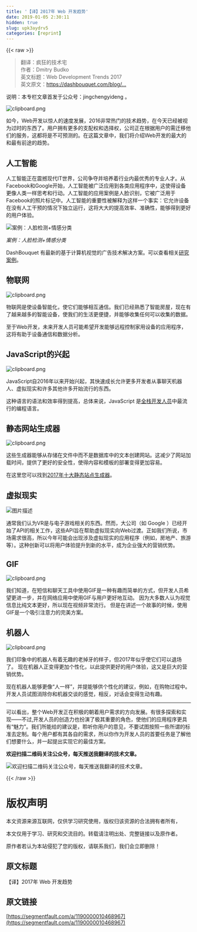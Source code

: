 ```yaml
---
title: '【译】2017年 Web 开发趋势' 
date: 2019-01-05 2:30:11
hidden: true
slug: upk3aydrv5
categories: [reprint]
---
```


{{< raw >}}

                    
<blockquote><p>翻译：疯狂的技术宅<br>作者：Dmitry Budko<br>英文标题：Web Development Trends 2017<br>英文原文：<a href="https://dashbouquet.com/blog/web-development/web-development-trends-2017" rel="nofollow noreferrer" target="_blank">https://dashbouquet.com/blog/...</a></p></blockquote>
<p>说明：本专栏文章首发于公众号：jingchengyideng 。</p>
<p><span class="img-wrap"><img data-src="/img/bVR5xE?w=800&amp;h=400" src="https://static.alili.tech/img/bVR5xE?w=800&amp;h=400" alt="clipboard.png" title="clipboard.png" style="cursor: pointer; display: inline;"></span></p>
<p>如今，Web开发以惊人的速度发展，2016非常热门的技术趋势，在今天已经被视为过时的东西了。用户拥有更多的支配权和选择权，公司正在根据用户的需迁移他们的服务，这都将是不可预测的。在这篇文章中，我们将介绍Web开发的最大的和最有前途的趋势。</p>
<h2 id="articleHeader0">人工智能</h2>
<p>人工智能正在震撼现代IT世界，公司争夺并培养着行业内最优秀的专业人才。从Facebook和Google开始，人工智能被广泛应用到各类应用程序中，这使得设备更像人类一样思考和行动。人工智能的应用案例是人脸识别，它被广泛用于Facebook的照片标记中。人工智能的重要性被解释为这样一个事实：它允许设备在没有人工干预的情况下独立运行，这将大大的提高效率、准确性，能够得到更好的用户体验。</p>
<p><span class="img-wrap"><img data-src="/img/bVR5BG?w=1042&amp;h=698" src="https://static.alili.tech/img/bVR5BG?w=1042&amp;h=698" alt="案例：人脸检测+情感分类" title="案例：人脸检测+情感分类" style="cursor: pointer; display: inline;"></span></p>
<p><em>案例：人脸检测+情感分类</em></p>
<p>DashBouquet 有最新的基于计算机视觉的广告技术解决方案。可以查看相关<a href="https://hackernoon.com/case-study-dashbouquet-experience-in-computer-vision-based-ad-tech-solution-51cee02fd477" rel="nofollow noreferrer" target="_blank">研究案例</a>。</p>
<h2 id="articleHeader1">物联网</h2>
<p><span class="img-wrap"><img data-src="/img/bVR5xJ?w=1000&amp;h=667" src="https://static.alili.tech/img/bVR5xJ?w=1000&amp;h=667" alt="clipboard.png" title="clipboard.png" style="cursor: pointer; display: inline;"></span></p>
<p>物联网是使设备智能化，使它们能够相互通信。我们已经熟悉了智能房屋，现在有了越来越多的智能设备，使我们的生活更便捷，并能够收集任何可以收集的数据。</p>
<p>至于Web开发，未来开发人员可能希望开发能够远程控制家用设备的应用程序，这将有助于设备通信和数据分析。</p>
<h2 id="articleHeader2">JavaScript的兴起</h2>
<p><span class="img-wrap"><img data-src="/img/bVR5xM?w=683&amp;h=406" src="https://static.alili.tech/img/bVR5xM?w=683&amp;h=406" alt="clipboard.png" title="clipboard.png" style="cursor: pointer; display: inline;"></span></p>
<p>JavaScript自2016年以来开始兴起，其快速成长允许更多开发者从事聊天机器人、虚拟现实和许多其他许多开始流行的东西。</p>
<p>这种语言的语法和效率得到提高，总体来说，JavaScript 是<a href="https://insights.stackoverflow.com/survey/2017" rel="nofollow noreferrer" target="_blank">全栈开发人员</a>中最流行的编程语言。</p>
<h2 id="articleHeader3">静态网站生成器</h2>
<p><span class="img-wrap"><img data-src="/img/bVR5xZ?w=2048&amp;h=1024" src="https://static.alili.tech/img/bVR5xZ?w=2048&amp;h=1024" alt="clipboard.png" title="clipboard.png" style="cursor: pointer; display: inline;"></span></p>
<p>这些生成器能够从存储在文件中而不是数据库中的文本创建网站。这减少了网站加载时间，提供了更好的安全性，使得内容和模板的部署变得更加容易。</p>
<p>在这里您可以找到<a href="https://www.netlify.com/blog/2017/05/25/top-ten-static-site-generators-of-2017/" rel="nofollow noreferrer" target="_blank">2017年十大静态站点生成器</a>。</p>
<h2 id="articleHeader4">虚拟现实</h2>
<p><span class="img-wrap"><img data-src="/img/bVR5z9?w=625&amp;h=250" src="https://static.alili.tech/img/bVR5z9?w=625&amp;h=250" alt="图片描述" title="图片描述" style="cursor: pointer; display: inline;"></span></p>
<p>通常我们认为VR是与电子游戏相关的东西。然而，大公司（如 Google ）已经开始了API的相关工作，这些API旨在帮助虚拟现实向Web过渡。正如我们所说，市场需求很高，所以今年可能会出现涉及虚拟现实的应用程序（例如，房地产、旅游等）。这种创新可以将用户体验提升到新的水平，成为企业强大的营销优势。</p>
<h2 id="articleHeader5">GIF</h2>
<p><span class="img-wrap"><img data-src="/img/bVR5zp?w=400&amp;h=300" src="https://static.alili.tech/img/bVR5zp?w=400&amp;h=300" alt="clipboard.png" title="clipboard.png" style="cursor: pointer; display: inline;"></span></p>
<p>我们知道，在短信和聊天工具中使用GIF是一种有趣而简单的方式，但开发人员希望更进一步，并在网络应用中使用GIF与用户更好地互动。 因为大多数人认为视觉信息比纯文本更好，所以现在视频非常流行。 但是在讲述一个故事的时候，使用GIF是一个吸引注意力的完美方案。</p>
<h2 id="articleHeader6">机器人</h2>
<p><span class="img-wrap"><img data-src="/img/bVR5zF?w=800&amp;h=600" src="https://static.alili.tech/img/bVR5zF?w=800&amp;h=600" alt="clipboard.png" title="clipboard.png" style="cursor: pointer; display: inline;"></span></p>
<p>我们印象中的机器人有着无趣的老掉牙的样子，但2017年似乎使它们可以退场了。 现在机器人正变得更加个性化，以此提供更好的用户体验，这又是巨大的营销优势。</p>
<p>现在机器人能够更像“人一样”，并提能够供个性化的建议，例如，在购物过程中。开发人员试图消除你和机器交谈的感觉，相反，对话会变得生动有趣。</p>
<hr>
<p>可以看出，整个Web开发正在积极的朝着用户需求的方向发展。有很多探索和实现——不过,开发人员的创造力也扮演了极其重要的角色，使他们的应用程序更具有“魅力”。我们所能给的建议是，聆听你用户的意见，不要试图按照一些所谓的标准去定制。每个用户都有其各自的需求，所以你作为开发人员的首要任务是了解他们想要什么，并一起提出实现它的最佳方案。</p>
<p><strong>欢迎扫描二维码关注公众号，每天推送我翻译的技术文章。</strong></p>
<p><span class="img-wrap"><img data-src="/img/bVR5Bc?w=430&amp;h=430" src="https://static.alili.tech/img/bVR5Bc?w=430&amp;h=430" alt="欢迎扫描二维码关注公众号，每天推送我翻译的技术文章。" title="欢迎扫描二维码关注公众号，每天推送我翻译的技术文章。" style="cursor: pointer;"></span></p>

                
{{< /raw >}}

# 版权声明
本文资源来源互联网，仅供学习研究使用，版权归该资源的合法拥有者所有，

本文仅用于学习、研究和交流目的。转载请注明出处、完整链接以及原作者。

原作者若认为本站侵犯了您的版权，请联系我们，我们会立即删除！

## 原文标题
【译】2017年 Web 开发趋势

## 原文链接
[https://segmentfault.com/a/1190000010468967](https://segmentfault.com/a/1190000010468967)

